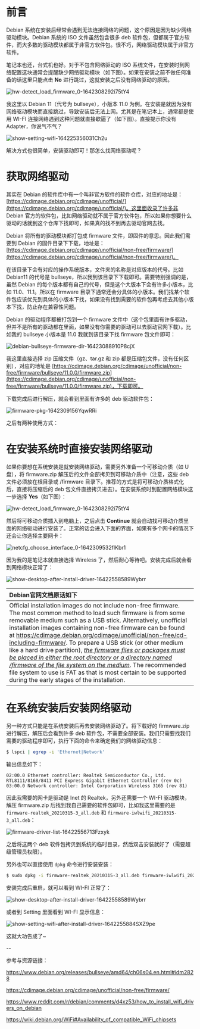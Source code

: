 # 前言

Debian 系统在安装后经常会遇到无法连接网络的问题，这个原因是因为缺少网络驱动模块。Debian 系统的 ISO 文件虽然包含很多 deb 软件包，但都属于官方软件，而大多数的驱动模块都属于非官方软件包。很不巧，网络驱动模块属于非官方软件。

笔记本也还，台式机也好。对于不包含网络驱动的 ISO 系统文件，在安装时到网络配置这块通常会提醒缺少网络驱动模块（如下图）。如果在安装之前不做任何准备的话这里只能点击 **No** 进行跳过，这就安装之后没有网络驱动的原因。

![hw-detect_load_firmware_0-1642308292i75tY4](http://linux-media.knowledge.ituknown.cn/NetworkManager/Debian-NoNetworkDriver/hw-detect-load-firmware-0=MTcxMTM2MzI5Mgo====.png)

我这里以 Debian 11（代号为 bullseye），小版本 11.0 为例。在安装是就因为没有网络驱动模块而直接跳过，导致安装后无法上网。尤其是在笔记本上，通常都是使用 WI-FI 连接网络遇到这种问题就直接歇逼了（如下图）。直接提示你没有 Adapter，你说气不气？

![show-setting-wifi-164225356031Ch2u](http://linux-media.knowledge.ituknown.cn/NetworkManager/Debian-NoNetworkDriver/=MTcxMTM2MzM0MAo====.png)

解决方式也很简单，安装驱动即可！那怎么找网络驱动呢？

# 获取网络驱动

其实在 Debian 的软件库中有一个叫非官方软件的软件仓库，对应的地址是：[https://cdimage.debian.org/cdimage/unofficial/](https://cdimage.debian.org/cdimage/unofficial/)。这里面收录了许多非 Debian 官方的软件包，比如网络驱动就不属于官方软件包，所以如果你想要什么驱动的话就到这个仓库下找即可，如果真的找不到再去驱动官网去找。

Debian 将所有的驱动模块都打包成 firmware 文件，即固件的意思。因此我们需要到 Debian 的固件目录下下载，地址是：[https://cdimage.debian.org/cdimage/unofficial/non-free/firmware/](https://cdimage.debian.org/cdimage/unofficial/non-free/firmware/)。

在该目录下会有对应的操作系统版本，文件夹的名称是对应版本的代号。比如 Debian11 的代号是 bullseye，所以我到该目录下下载即可。需要特别强调的是，虽然 Debian 的每个版本都有自己的代号，但是这个大版本下会有许多小版本，比如 11.0、11.1。所以在 firmware 目录下通常还会分具体的小版本。我们找某个软件包应该优先到具体的小版本下找，如果没有找到需要的软件包再考虑去其他小版本下找，防止存在兼容性问题。

Debian 的驱动程序都被打包到一个 firmware 文件中（这个包里面有许多驱动，但并不是所有的驱动都在里面，如果没有你需要的驱动可以去驱动官网下载）。比如我的 bullseye 小版本是 11.0 我就到该目录下找 firmware 包文件即可：

![debian-bullseye-firmware-dir-16423088910P8cjX](http://linux-media.knowledge.ituknown.cn/NetworkManager/Debian-NoNetworkDriver/debian-bullseye-firmware-dir=MTcxMTM2MzQwNAo====.png)

我这里直接选择 zip 压缩文件（gz、tar.gz 和 zip 都是压缩包文件，没有任何区别），对应的地址是 [https://cdimage.debian.org/cdimage/unofficial/non-free/firmware/bullseye/11.0.0/firmware.zip](https://cdimage.debian.org/cdimage/unofficial/non-free/firmware/bullseye/11.0.0/firmware.zip)，下载即可。

下载完成后进行解压，就会看到里面有许多的 deb 驱动软件包：

![firmware-pkg-1642309156YqwRRi](http://linux-media.knowledge.ituknown.cn/NetworkManager/Debian-NoNetworkDriver/firmware-pkg=MTcxMTM2MzQ1MQo====.png)

之后有两种使用方式：

# 在安装系统时直接安装网络驱动

如果你要想在系统安装是就安装网络驱动，需要另外准备一个可移动介质（如 U 盘），将 firmware.zip 解压后的文件全部拷贝到可移动介质中（注意，这些 deb 文件必须放在根目录或 /firmware 目录下。推荐的方式是将可移动介质格式化后，直接将压缩后的 deb 包文件直接拷贝进去）。在安装系统时到配置网络模块这一步选择 **Yes**（如下图）：

![hw-detect_load_firmware_0-1642308292i75tY4](http://linux-media.knowledge.ituknown.cn/NetworkManager/Debian-NoNetworkDriver/hw-detect-load-firmware-0=MTcxMTM2MzI5Mgo====.png)

然后将可移动介质插入到电脑上，之后点击 **Continue** 就会自动找可移动介质里面的网络驱动进行安装了。正常的话会进入下面的界面，如果有多个网卡的情况下还会让你选择主要网卡：

![netcfg_choose_interface_0-1642309532flKbr1](http://linux-media.knowledge.ituknown.cn/NetworkManager/Debian-NoNetworkDriver/netcfg-choose-interface-0=MTcxMTM2Mzc0NAo====.png)

因为我的是笔记本就直接选择 Wireless 了，然后耐心等待吧。安装完成后就会看到网络模块正常了：

![show-desktop-after-install-driver-16422558589Wybrr](http://linux-media.knowledge.ituknown.cn/NetworkManager/Debian-NoNetworkDriver/show-desktop-after-install-driver=MTcxMTM2Mzc4Mgo====.png)

|**Debian官网文档原话如下**|
|:----------------------|
|Official installation images do not include non-free firmware. The most common method to load such firmware is from some removable medium such as a USB stick. Alternatively, unofficial installation images containing non-free firmware can be found at https://cdimage.debian.org/cdimage/unofficial/non-free/cd-including-firmware/. To prepare a USB stick (or other medium like a hard drive partition), <u>*the firmware files or packages must be placed in either the root directory or a directory named /firmware of the file system on the medium*</u>. The recommended file system to use is FAT as that is most certain to be supported during the early stages of the installation.|

# 在系统安装后安装网络驱动

另一种方式只能是在系统安装后再去安装网络驱动了。将下载好的 firmware.zip 进行解压，解压后会看到许多 deb 软件包，不需要全部安装。我们只需要找我们需要的驱动程序即可，执行下面的命令来确定我们的网络驱动信息：

```bash
$ lspci | egrep -i 'Ethernet|Network'
```

输出信息如下：

```
02:00.0 Ethernet controller: Realtek Semiconductor Co., Ltd. RTL8111/8168/8411 PCI Express Gigabit Ethernet Controller (rev 0c)
03:00.0 Network controller: Intel Corporation Wireless 3165 (rev 81)
```

因此我需要的网卡是驱动是 Inet 的 Realtek，另外还需要一个 WI-FI 驱动模块，解压 firmware.zip 后找到我自己需要的软件包即可，比如我这里需要的是  `firmware-realtek_20210315-3_all.deb` 和 `firmware-iwlwifi_20210315-3_all.deb`：

![firmware-driver-list-16422556713Fzxyk](http://linux-media.knowledge.ituknown.cn/NetworkManager/Debian-NoNetworkDriver/firmware-driver-list=MTcxMTM2Mzg0Nwo====.png)

之后将这两个 deb 软件包拷贝到系统的临时目录，然后双击安装就好了（需要超级管理员权限）。

另外也可以直接使用 `dpkg` 命令进行安装安装：

```bash
$ sudo dpkg -i firmware-realtek_20210315-3_all.deb firmware-iwlwifi_20210315-3_all.deb
```

安装完成后重启，就可以看到 WI-FI 正常了：

![show-desktop-after-install-driver-16422558589Wybrr](http://linux-media.knowledge.ituknown.cn/NetworkManager/Debian-NoNetworkDriver/show-desktop-after-install-driver=MTcxMTM2Mzc4Mgo====.png)

或者到 Setting 里面看到 WI-FI 显示信息：

![show-setting-wifi-after-install-driver-1642255884SXZ9pe](http://linux-media.knowledge.ituknown.cn/NetworkManager/Debian-NoNetworkDriver/show-setting-wifi-after-install-driver=MTcxMTM2MzkyMgo====.png)

这就大功告成了~

--

参考与资源链接：

https://www.debian.org/releases/bullseye/amd64/ch06s04.en.html#idm2828

https://cdimage.debian.org/cdimage/unofficial/non-free/firmware/

https://www.reddit.com/r/debian/comments/d4xz53/how_to_install_wifi_drivers_on_debian

https://wiki.debian.org/WiFi#Availability_of_compatible_WiFi_chipsets
